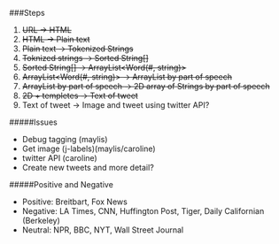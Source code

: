 ###Steps
1. ~~URL -> HTML~~
2. ~~HTML -> Plain text~~
3. ~~Plain text -> Tokenized Strings~~
4. ~~Toknized strings -> Sorted String[]~~
5. ~~Sorted String[] -> ArrayList<Word(#, string)>~~
6. ~~ArrayList<Word(#, string)> -> ArrayList<Word> by part of speech~~
7. ~~ArrayList<Word> by part of speech -> 2D array of Strings by part of speech~~
8. ~~2D + templetes -> Text of tweet~~
9. Text of tweet -> Image and tweet using twitter API?

 #####Issues
 - Debug tagging (maylis)
 - Get image (j-labels)(maylis/caroline)
 - twitter API (caroline)
 - Create new tweets and more detail?
 
 #####Positive and Negative
 - Positive: Breitbart, Fox News
 - Negative: LA Times, CNN, Huffington Post, Tiger, Daily Californian (Berkeley)
 - Neutral: NPR, BBC, NYT, Wall Street Journal